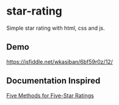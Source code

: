 # star-rating
Simple star rating with html, css and js. 

## Demo
https://jsfiddle.net/wkasiban/6bf59r0z/12/

## Documentation Inspired
[Five Methods for Five-Star Ratings](https://css-tricks.com/five-methods-for-five-star-ratings/)

